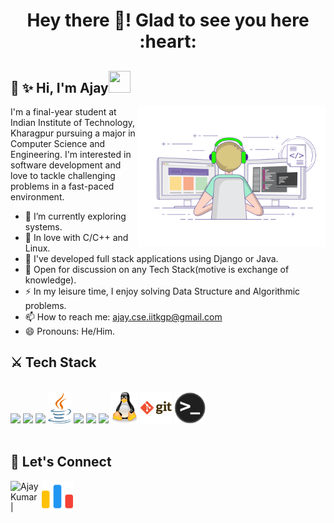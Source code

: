 <h1 align="center">Hey there 👋! Glad to see you here :heart:</h1>

<!--
**ajaykumarr123/ajaykumarr123** is a ✨ _special_ ✨ repository because its `README.md` (this file) appears on your GitHub profile.

Here are some ideas to get you started:

- 🔭 I’m currently working on ...
- 🌱 I’m currently learning ...
- 👯 I’m looking to collaborate on ...
- 🤔 I’m looking for help with ...
- 💬 Ask me about ...
- 📫 How to reach me: ...
- 😄 Pronouns: ...
- ⚡ Fun fact: ...
-->
<!-- ## 🧐 About
 -->

## 👋 ✨ Hi, I'm Ajay<img src="https://github.com/TheDudeThatCode/TheDudeThatCode/blob/master/Assets/Mario_Hello_Big.gif" height="35px" width="35px">
<img align="right" alt="GIF" src="https://raw.githubusercontent.com/devSouvik/devSouvik/master/gif3.gif" width="300"/>

I'm a final-year student at Indian Institute of Technology, Kharagpur pursuing a major in Computer Science and Engineering. I'm interested in software development and love to tackle challenging problems in a fast-paced environment.

- 🧐 I’m currently exploring systems.
- 🌱 In love with C/C++ and Linux. 
- 🔭 I've developed full stack applications using Django or Java.
- 💬 Open for discussion on any Tech Stack(motive is exchange of knowledge).
- ⚡ In my leisure time, I enjoy solving Data Structure and Algorithmic problems.
- 📫 How to reach me: ajay.cse.iitkgp@gmail.com
- 😄 Pronouns: He/Him.

## ⚔️ Tech Stack
<br>
    <code><img height="50" src="https://github.com/gilbarbara/logos/blob/master/logos/c.svg"></code>
    <code><img height="50" src="https://github.com/gilbarbara/logos/blob/master/logos/c-plusplus.svg"></code>
    <code><img height="50" src="https://github.com/gilbarbara/logos/blob/master/logos/python.svg"></code>
    <code><img height="50" src="https://github.com/gilbarbara/logos/blob/master/logos/java.svg"></code>
    <code><img height="50" src="https://github.com/gilbarbara/logos/blob/master/logos/django-icon.svg"></code>
    <code><img height="50" src="https://github.com/gilbarbara/logos/blob/master/logos/javascript.svg"></code>
<!--     <code><img height="50" src="https://github.com/gilbarbara/logos/blob/master/logos/react.svg"></code> -->
<!--     <code><img height="50" src="https://github.com/jhipster/jhipster.github.io/blob/master/images/logo/svg/spring-boot.svg"></code> -->
    <code><img height="50" src="https://github.com/gilbarbara/logos/blob/master/logos/mysql.svg"></code>
    <code><img height="50" src="https://github.com/gilbarbara/logos/blob/master/logos/linux-tux.svg"></code>
    <code><img height="50" src="https://raw.githubusercontent.com/github/explore/80688e429a7d4ef2fca1e82350fe8e3517d3494d/topics/git/git.png"></code>
    <code><img height="50" src="https://raw.githubusercontent.com/github/explore/80688e429a7d4ef2fca1e82350fe8e3517d3494d/topics/terminal/terminal.png"></code>
<br><br>

## 💬 Let's Connect
    
<a href="https://www.linkedin.com/in/ajaykumarr123/">
    <img align="left" alt="Ajay Kumar | Linkedin" height="50" width="50" src="https://github.com/gilbarbara/logos/blob/master/logos/linkedin-icon.svg" />
  </a>
  <a href="https://codeforces.com/profile/Lelouch_vi_Britannia">
    <img align="left" alt="ajaykumarr123 | Codeforces" height="50" width="50" src="https://github.com/ajaykumarr123/ajaykumarr123/blob/main/code-forces.svg" />
  </a>
